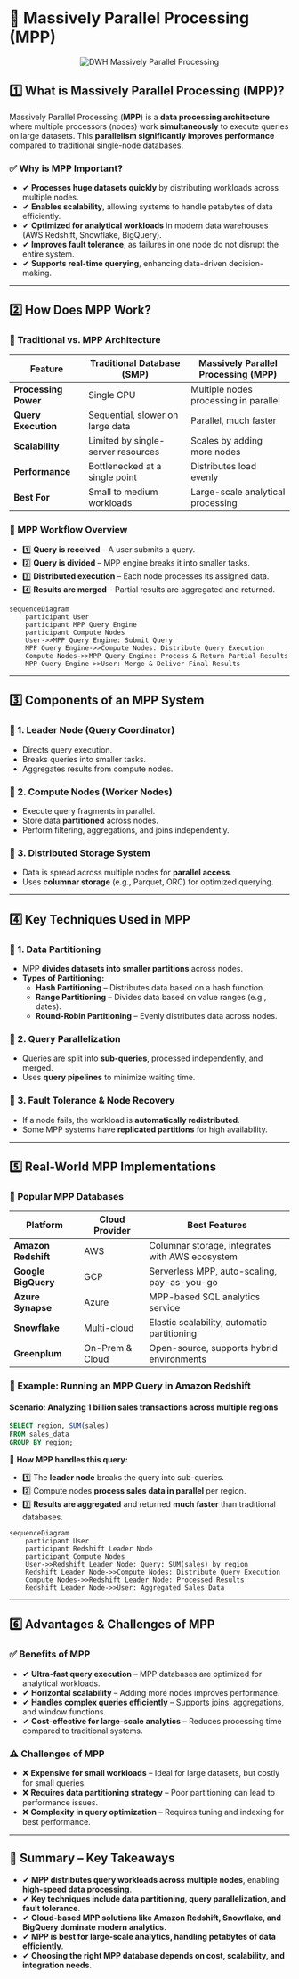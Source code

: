 # **🚀 Massively Parallel Processing (MPP)**

<div style="text-align: center;">
    <img src="imageS/DWH-MPP.png" alt="DWH Massively Parallel Processing">
</div>

## **1️⃣ What is Massively Parallel Processing (MPP)?**

Massively Parallel Processing (**MPP**) is a **data processing architecture** where multiple processors (nodes) work **simultaneously** to execute queries on large datasets. This **parallelism significantly improves performance** compared to traditional single-node databases.

### **✅ Why is MPP Important?**

- ✔ **Processes huge datasets quickly** by distributing workloads across multiple nodes.
- ✔ **Enables scalability**, allowing systems to handle petabytes of data efficiently.
- ✔ **Optimized for analytical workloads** in modern data warehouses (AWS Redshift, Snowflake, BigQuery).
- ✔ **Improves fault tolerance**, as failures in one node do not disrupt the entire system.
- ✔ **Supports real-time querying**, enhancing data-driven decision-making.

---

## **2️⃣ How Does MPP Work?**

### **📌 Traditional vs. MPP Architecture**

| **Feature**          | **Traditional Database (SMP)**     | **Massively Parallel Processing (MPP)** |
| -------------------- | ---------------------------------- | --------------------------------------- |
| **Processing Power** | Single CPU                         | Multiple nodes processing in parallel   |
| **Query Execution**  | Sequential, slower on large data   | Parallel, much faster                   |
| **Scalability**      | Limited by single-server resources | Scales by adding more nodes             |
| **Performance**      | Bottlenecked at a single point     | Distributes load evenly                 |
| **Best For**         | Small to medium workloads          | Large-scale analytical processing       |

### **📌 MPP Workflow Overview**

- 1️⃣ **Query is received** – A user submits a query.
- 2️⃣ **Query is divided** – MPP engine breaks it into smaller tasks.
- 3️⃣ **Distributed execution** – Each node processes its assigned data.
- 4️⃣ **Results are merged** – Partial results are aggregated and returned.

```mermaid
sequenceDiagram
    participant User
    participant MPP Query Engine
    participant Compute Nodes
    User->>MPP Query Engine: Submit Query
    MPP Query Engine->>Compute Nodes: Distribute Query Execution
    Compute Nodes->>MPP Query Engine: Process & Return Partial Results
    MPP Query Engine->>User: Merge & Deliver Final Results
```

---

## **3️⃣ Components of an MPP System**

### **📌 1. Leader Node (Query Coordinator)**

- Directs query execution.
- Breaks queries into smaller tasks.
- Aggregates results from compute nodes.

### **📌 2. Compute Nodes (Worker Nodes)**

- Execute query fragments in parallel.
- Store data **partitioned** across nodes.
- Perform filtering, aggregations, and joins independently.

### **📌 3. Distributed Storage System**

- Data is spread across multiple nodes for **parallel access**.
- Uses **columnar storage** (e.g., Parquet, ORC) for optimized querying.

---

## **4️⃣ Key Techniques Used in MPP**

### **📌 1. Data Partitioning**

- MPP **divides datasets into smaller partitions** across nodes.
- **Types of Partitioning:**
  - **Hash Partitioning** – Distributes data based on a hash function.
  - **Range Partitioning** – Divides data based on value ranges (e.g., dates).
  - **Round-Robin Partitioning** – Evenly distributes data across nodes.

### **📌 2. Query Parallelization**

- Queries are split into **sub-queries**, processed independently, and merged.
- Uses **query pipelines** to minimize waiting time.

### **📌 3. Fault Tolerance & Node Recovery**

- If a node fails, the workload is **automatically redistributed**.
- Some MPP systems have **replicated partitions** for high availability.

---

## **5️⃣ Real-World MPP Implementations**

### **📌 Popular MPP Databases**

| **Platform**        | **Cloud Provider** | **Best Features**                               |
| ------------------- | ------------------ | ----------------------------------------------- |
| **Amazon Redshift** | AWS                | Columnar storage, integrates with AWS ecosystem |
| **Google BigQuery** | GCP                | Serverless MPP, auto-scaling, pay-as-you-go     |
| **Azure Synapse**   | Azure              | MPP-based SQL analytics service                 |
| **Snowflake**       | Multi-cloud        | Elastic scalability, automatic partitioning     |
| **Greenplum**       | On-Prem & Cloud    | Open-source, supports hybrid environments       |

### **📌 Example: Running an MPP Query in Amazon Redshift**

#### **Scenario:** Analyzing 1 billion sales transactions across multiple regions

```sql
SELECT region, SUM(sales)
FROM sales_data
GROUP BY region;
```

📌 **How MPP handles this query:**

- 1️⃣ The **leader node** breaks the query into sub-queries.
- 2️⃣ Compute nodes **process sales data in parallel** per region.
- 3️⃣ **Results are aggregated** and returned **much faster** than traditional databases.

```mermaid
sequenceDiagram
    participant User
    participant Redshift Leader Node
    participant Compute Nodes
    User->>Redshift Leader Node: Query: SUM(sales) by region
    Redshift Leader Node->>Compute Nodes: Distribute Query Execution
    Compute Nodes->>Redshift Leader Node: Processed Results
    Redshift Leader Node->>User: Aggregated Sales Data
```

---

## **6️⃣ Advantages & Challenges of MPP**

### **✅ Benefits of MPP**

- ✔ **Ultra-fast query execution** – MPP databases are optimized for analytical workloads.
- ✔ **Horizontal scalability** – Adding more nodes improves performance.
- ✔ **Handles complex queries efficiently** – Supports joins, aggregations, and window functions.
- ✔ **Cost-effective for large-scale analytics** – Reduces processing time compared to traditional systems.

### **⚠️ Challenges of MPP**

- ❌ **Expensive for small workloads** – Ideal for large datasets, but costly for small queries.
- ❌ **Requires data partitioning strategy** – Poor partitioning can lead to performance issues.
- ❌ **Complexity in query optimization** – Requires tuning and indexing for best performance.

---

## **🚀 Summary – Key Takeaways**

- ✔ **MPP distributes query workloads across multiple nodes**, enabling **high-speed data processing**.
- ✔ **Key techniques include data partitioning, query parallelization, and fault tolerance**.
- ✔ **Cloud-based MPP solutions like Amazon Redshift, Snowflake, and BigQuery dominate modern analytics**.
- ✔ **MPP is best for large-scale analytics, handling petabytes of data efficiently**.
- ✔ **Choosing the right MPP database depends on cost, scalability, and integration needs**.
